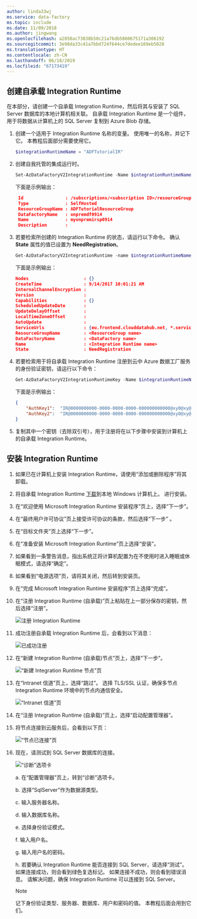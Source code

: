 ```yaml
---
author: linda33wj
ms.service: data-factory
ms.topic: include
ms.date: 11/09/2018
ms.author: jingwang
ms.openlocfilehash: a2858ac73838b50c21a76db5860675171a306192
ms.sourcegitcommit: 3e98da33c41a7bbd724f644ce7dedee169eb5028
ms.translationtype: HT
ms.contentlocale: zh-CN
ms.lasthandoff: 06/18/2019
ms.locfileid: "67173419"
---
```

## <a name="create-a-self-hosted-integration-runtime"></a>创建自承载 Integration Runtime

在本部分，请创建一个自承载 Integration Runtime，然后将其与安装了 SQL Server 数据库的本地计算机相关联。 自承载 Integration Runtime 是一个组件，用于将数据从计算机上的 SQL Server 复制到 Azure Blob 存储。 

1. 创建一个适用于 Integration Runtime 名称的变量。 使用唯一的名称，并记下它。 本教程后面部分需要使用它。 

    ```powershell
   $integrationRuntimeName = "ADFTutorialIR"
    ```
2. 创建自我托管的集成运行时。 

   ```powershell
   Set-AzDataFactoryV2IntegrationRuntime -Name $integrationRuntimeName -Type SelfHosted -DataFactoryName $dataFactoryName -ResourceGroupName $resourceGroupName
   ```

   下面是示例输出：

   ```json
    Id                : /subscriptions/<subscription ID>/resourceGroups/ADFTutorialResourceGroup/providers/Microsoft.DataFactory/factories/onpremdf0914/integrationruntimes/myonpremirsp0914
    Type              : SelfHosted
    ResourceGroupName : ADFTutorialResourceGroup
    DataFactoryName   : onpremdf0914
    Name              : myonpremirsp0914
    Description       :
    ```
  
3. 若要检索所创建的 Integration Runtime 的状态，请运行以下命令。 确认 **State** 属性的值已设置为 **NeedRegistration**。 

   ```powershell
   Get-AzDataFactoryV2IntegrationRuntime -name $integrationRuntimeName -ResourceGroupName $resourceGroupName -DataFactoryName $dataFactoryName -Status
   ```

   下面是示例输出：

   ```json
   Nodes                     : {}
   CreateTime                : 9/14/2017 10:01:21 AM
   InternalChannelEncryption :
   Version                   :
   Capabilities              : {}
   ScheduledUpdateDate       :
   UpdateDelayOffset         :
   LocalTimeZoneOffset       :
   AutoUpdate                :
   ServiceUrls               : {eu.frontend.clouddatahub.net, *.servicebus.windows.net}
   ResourceGroupName         : <ResourceGroup name>
   DataFactoryName           : <DataFactory name>
   Name                      : <Integration Runtime name>
   State                     : NeedRegistration
   ```

4. 若要检索用于将自承载 Integration Runtime 注册到云中 Azure 数据工厂服务的身份验证密钥，请运行以下命令： 

   ```powershell
   Get-AzDataFactoryV2IntegrationRuntimeKey -Name $integrationRuntimeName -DataFactoryName $dataFactoryName -ResourceGroupName $resourceGroupName | ConvertTo-Json
   ```

   下面是示例输出：

   ```json
   {
       "AuthKey1":  "IR@0000000000-0000-0000-0000-000000000000@xy0@xy@xxxxxxxxxxxxxxxxxxxxxxxxxxxxxxxxxxxxxxxx=",
       "AuthKey2":  "IR@0000000000-0000-0000-0000-000000000000@xy0@xy@yyyyyyyyyyyyyyyyyyyyyyyyyyyyyyyyyyyyyyyy="
   }
   ```    

5. 复制其中一个密钥（去除双引号），用于注册将在以下步骤中安装到计算机上的自承载 Integration Runtime。  

## <a name="install-the-integration-runtime"></a>安装 Integration Runtime
1. 如果已在计算机上安装  Integration Runtime，请使用“添加或删除程序”将其卸载。 

2. 将自承载 Integration Runtime [下载](https://www.microsoft.com/download/details.aspx?id=39717)到本地 Windows 计算机上。 进行安装。

3. 在“欢迎使用 Microsoft Integration Runtime 安装程序”页上，选择“下一步”。  

4. 在“最终用户许可协议”页上接受许可协议的条款，然后选择“下一步”   。

5. 在“目标文件夹”页上选择“下一步”。  

6. 在“准备安装 Microsoft Integration Runtime”页上选择“安装”。  

7. 如果看到一条警告消息，指出系统正将计算机配置为在不使用时进入睡眠或休眠模式，请选择“确定”。 

8. 如果看到“电源选项”页，请将其关闭，然后转到安装页。 

9. 在“完成 Microsoft Integration Runtime 安装程序”页上选择“完成”。  

10. 在“注册 Integration Runtime (自承载)”页上粘贴在上一部分保存的密钥，然后选择“注册”。   

    ![注册 Integration Runtime](media/data-factory-create-install-integration-runtime/register-integration-runtime.png)

11. 成功注册自承载 Integration Runtime 后，会看到以下消息：

    ![已成功注册](media/data-factory-create-install-integration-runtime/registered-successfully.png)

12. 在“新建 Integration Runtime (自承载)节点”页上，选择“下一步”。   

    ![“新建 Integration Runtime 节点”页](media/data-factory-create-install-integration-runtime/new-integration-runtime-node-page.png)

13. 在“Intranet 信道”页上，选择“跳过”。   选择 TLS/SSL 认证，确保多节点 Integration Runtime 环境中的节点内通信安全。 

    ![“Intranet 信道”页](media/data-factory-create-install-integration-runtime/intranet-communication-channel-page.png)

14. 在“注册 Integration Runtime (自承载)”页上，选择“启动配置管理器”。  

15. 将节点连接到云服务后，会看到以下页：

    ![“节点已连接”页](media/data-factory-create-install-integration-runtime/node-is-connected.png)

16. 现在，请测试到 SQL Server 数据库的连接。

    ![“诊断”选项卡](media/data-factory-create-install-integration-runtime/config-manager-diagnostics-tab.png)   

    a. 在“配置管理器”页上，转到“诊断”选项卡。  

    b. 选择“SqlServer”作为数据源类型。 

    c. 输入服务器名称。

    d. 输入数据库名称。

    e. 选择身份验证模式。

    f. 输入用户名。

    g. 输入用户名的密码。

    h. 若要确认 Integration Runtime 能否连接到 SQL Server，请选择“测试”。  如果连接成功，则会看到绿色复选标记。 如果连接不成功，则会看到错误消息。 请解决问题，确保 Integration Runtime 可以连接到 SQL Server。    

    > [!NOTE]
    > 记下身份验证类型、服务器、数据库、用户和密码的值。 本教程后面会用到它们。 
    
